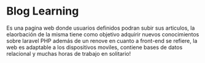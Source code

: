 # Blog Learning

Es una pagina web donde usuarios definidos podran subir sus articulos, la elaorbación de la misma tiene como objetivo  adquirir nuevos conocimientos sobre laravel PHP además de un renove en cuanto a front-end se refiere, la web es adaptable a los dispositivos moviles, contiene bases de datos relacional y muchas horas de trabajo en solitario!


